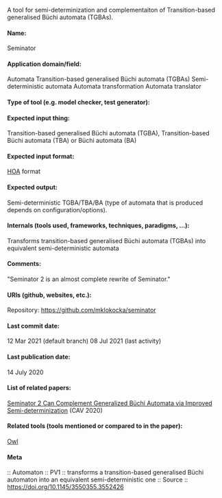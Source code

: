 A tool for semi-determinization and complementaiton of Transition-based generalised Büchi automata (TGBAs).

#### Name:
Seminator

#### Application domain/field:
Automata
Transition-based generalised Büchi automata (TGBAs)
Semi-deterministic automata
Automata transformation
Automata translator

#### Type of tool (e.g. model checker, test generator):

#### Expected input thing:
Transition-based generalised Büchi automata (TGBA), Transition-based Büchi automata (TBA) or Büchi automata (BA)

#### Expected input format:
[HOA](../Formats/HOA.md) format

#### Expected output:
Semi-deterministic TGBA/TBA/BA (type of automata that is produced depends on configuration/options).

#### Internals (tools used, frameworks, techniques, paradigms, ...):
Transforms transition-based generalised Büchi automata (TGBAs) into equivalent semi-deterministic automata

#### Comments:
"Seminator 2 is an almost complete rewrite of Seminator."

#### URIs (github, websites, etc.):
Repository: https://github.com/mklokocka/seminator

#### Last commit date:
12 Mar 2021 (default branch)
08 Jul 2021 (last activity)

#### Last publication date:
14 July 2020

#### List of related papers:
[Seminator 2 Can Complement Generalized Büchi Automata via Improved Semi-determinization](https://doi.org/10.1007/978-3-030-53291-8_2) (CAV 2020)

#### Related tools (tools mentioned or compared to in the paper):
[Owl](Libraries/Owl.md)

#### Meta
:: Automaton
:: PV1 :: transforms a transition-based generalised Büchi automaton into an equivalent semi-deterministic one
:: Source :: https://doi.org/10.1145/3550355.3552426
